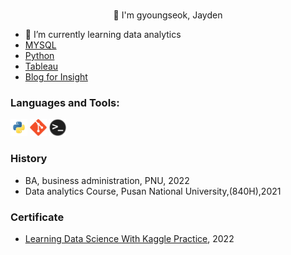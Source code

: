 <div align=center>

<br> 👋 I'm gyoungseok, Jayden

</div>


- 🌱 I’m currently learning data analytics
- [MYSQL](https://github.com/gyoungseok/SQL)
- [Python](https://github.com/gyoungseok/Python)
- [Tableau](https://github.com/gyoungseok/Tableau)
- [Blog for Insight](https://blog.naver.com/beingdataanalyst)

### Languages and Tools:
<code><img height="27" src="https://raw.githubusercontent.com/github/explore/80688e429a7d4ef2fca1e82350fe8e3517d3494d/topics/python/python.png" alt="python"></code>
<code><img height="27" src="https://raw.githubusercontent.com/devicons/devicon/master/icons/git/git-original.svg" alt="git"></code>
<code><img height="27" src="https://raw.githubusercontent.com/github/explore/80688e429a7d4ef2fca1e82350fe8e3517d3494d/topics/terminal/terminal.png" alt="terminal"></code>

### History
- BA, business administration, PNU, 2022
- Data analytics Course, Pusan National University,(840H),2021


### Certificate
- [Learning Data Science With Kaggle Practice](https://www.boostcourse.org/certificate/A20221026-394437?langCode=en), 2022
